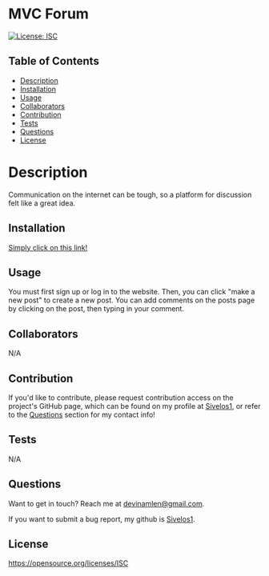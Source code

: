 # MVC Forum

  [![License: ISC](https://img.shields.io/badge/License-ISC-blue.svg)](https://opensource.org/licenses/ISC)

  ## Table of Contents
  
  - [Description](#description)
  - [Installation](#installation)
  - [Usage](#usage)
  - [Collaborators](#collaborators)
  - [Contribution](#contribution)
  - [Tests](#tests)
  - [Questions](#questions)
  - [License](#license)
  
  # Description

  Communication on the internet can be tough, so a platform for discussion felt like a great idea.

  ## Installation

  [Simply click on this link!](https://mvc-forum-devin-amlen-30cdacbc7b68.herokuapp.com)

  ## Usage

  You must first sign up or log in to the website. Then, you can click "make a new post" to create a new post. You can add comments on the posts page by clicking on the post, then typing in your comment.

  ## Collaborators

  N/A

  ## Contribution

  If you'd like to contribute, please request contribution access on the project's GitHub page, which can be found on my profile at [Sivelos1](https://github.com/Sivelos1), or refer to the [Questions](#questions) section for my contact info!

  ## Tests

  N/A

  ## Questions

  Want to get in touch? Reach me at devinamlen@gmail.com.

  If you want to submit a bug report, my github is [Sivelos1](https://github.com/Sivelos1).

  ## License

  https://opensource.org/licenses/ISC
